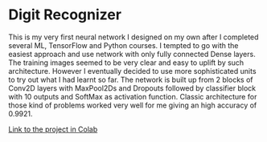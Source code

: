 # Digit Recognizer

This is my very first neural network I designed on my own after I completed several ML, TensorFlow and Python courses. I tempted to go with the easiest approach and use network with only fully connected Dense layers. The training images seemed to be very clear and easy to uplift by such architecture. However I eventually decided to use more sophisticated units to try out what I had learnt so far. The network is built up from 2 blocks of Conv2D layers with MaxPool2Ds and Dropouts followed by classifier block with 10 outputs and SoftMax as activation function. Classic architecture for those kind of problems worked very well for me giving an high accuracy of 0.9921.

[Link to the project in Colab](https://github.com/lukaszszydlowski/digit-recognizer/blob/main/Digit_Recognizer.ipynb)
